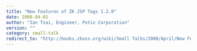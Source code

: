 ```yaml
---
title: "New Features of ZK JSP Tags 1.2.0"
date: 2008-04-01
author: "Ian Tsai, Engineer, Potix Corporation"
version: ""
category: small-talk
redirect_to: "http://books.zkoss.org/wiki/Small Talks/2008/April/New Features of ZK JSP Tags 1.2.0"
---
```

